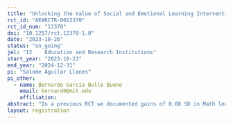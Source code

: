 ```yaml
---
title: "Unlocking the Value of Social and Emotional Learning Interventions: Maximizing Benefits and Measuring the Opportunity Cost"
rct_id: "AEARCTR-0012370"
rct_id_num: "12370"
doi: "10.1257/rct.12370-1.0"
date: "2023-10-26"
status: "on_going"
jel: "I2	Education and Research Institutions"
start_year: "2023-10-23"
end_year: "2024-12-31"
pi: "Salome Aguilar Llanes"
pi_other:
  - name: Bernardo García Bulle Bueno
    email: bernard0@mit.edu
    affiliation: 
abstract: "In a previous RCT we documented gains of 0.08 SD in Math learning due to a Social and Emotional Learning intervention in an online tutoring program. We propose a follow-up RCT in the same setting with the aim to  to quantify the opportunity cost of reallocating instructional time from other subjects, such as Math, to SEL. And also to uncover the driving mechanisms behind the observed learning effects of SEL interventions. The study hypothesizes three distinct channels influencing these effects: tutor-student relationships, tutors' emotional intelligence, and students' emotional intelligence. "
layout: registration
---
```


